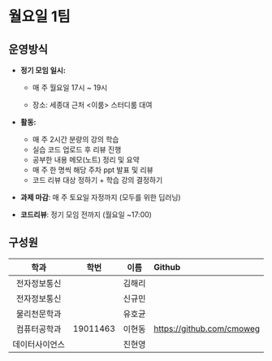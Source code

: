 # 월요일 1팀

## 운영방식

- **정기 모임 일시:**

  - 매 주 월요일 17시 ~ 19시

  - 장소: 세종대 근처 <이룸> 스터디룸 대여

- **활동:**

  - 매 주 2시간 분량의 강의 학습
  - 실습 코드 업로드 후 리뷰 진행
  - 공부한 내용 메모(노트) 정리 및 요약
  - 매 주 한 명씩 해당 주차 ppt 발표 및 리뷰
  - 코드 리뷰 대상 정하기 + 학습 강의 결정하기

- **과제 마감**: 매 주 토요일 자정까지 (모두를 위한 딥러닝)
- **코드리뷰**: 정기 모임 전까지 (월요일 ~17:00)



## 구성원

|      학과      |   학번   |  이름  | Github                    |
| :------------: | :------: | :----: | :------------------------ |
|  전자정보통신  |          | 김해리 |                           |
|  전자정보통신  |          | 신규민 |                           |
|  물리천문학과  |          | 유호균 |                           |
|  컴퓨터공학과  | 19011463 | 이현동 | https://github.com/cmoweg |
| 데이터사이언스 |          | 진현영 |                           |
